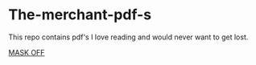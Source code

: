 # The-merchant-pdf-s
This repo contains pdf's I love reading and would never want to get lost.

[MASK OFF](https://www.youtube.com/watch?v=xvZqHgFz51I)
